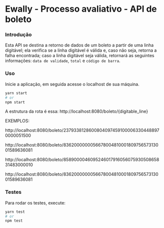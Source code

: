 # Ewally - Processo avaliativo - API de boleto

### Introdução

Esta API se destina a retorno de dados de um boleto a partir de uma linha digitável; 
ela verifica se a linha digitável é válida e, caso não seja, retorna a falha encontrada;
caso a linha digitável seja válida, retornará as seguintes informações: `data de validade`, `total` e `código de barra`.

### Uso

Inicie a aplicação, em seguida acesse o localhost de sua máquina.


```bash
yarn start
# or
npm start
```

A estrutura da rota é essa: http://localhost:8080/boleto/{digitable_line}

EXEMPLOS:

http://localhost:8080/boleto/23793381286008040974591000063304488970000051500

http://localhost:8080/boleto/836200000005667800481000180975657313001589636081

http://localhost:8080/boleto/858900004609524601791605607593050865831483000010

http://localhost:8080/boleto/836200000005667800481000180975657313001589636081

### Testes

Para rodar os testes, execute:
```bash
yarn test
# or
npm test
```


